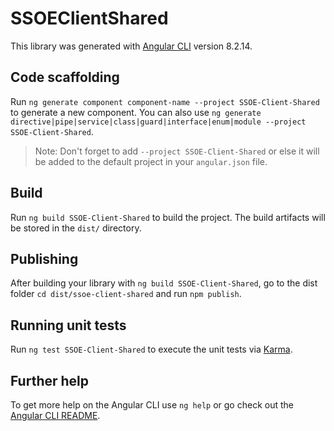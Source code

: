 # SSOEClientShared

This library was generated with [Angular CLI](https://github.com/angular/angular-cli) version 8.2.14.

## Code scaffolding

Run `ng generate component component-name --project SSOE-Client-Shared` to generate a new component. You can also use `ng generate directive|pipe|service|class|guard|interface|enum|module --project SSOE-Client-Shared`.
> Note: Don't forget to add `--project SSOE-Client-Shared` or else it will be added to the default project in your `angular.json` file. 

## Build

Run `ng build SSOE-Client-Shared` to build the project. The build artifacts will be stored in the `dist/` directory.

## Publishing

After building your library with `ng build SSOE-Client-Shared`, go to the dist folder `cd dist/ssoe-client-shared` and run `npm publish`.

## Running unit tests

Run `ng test SSOE-Client-Shared` to execute the unit tests via [Karma](https://karma-runner.github.io).

## Further help

To get more help on the Angular CLI use `ng help` or go check out the [Angular CLI README](https://github.com/angular/angular-cli/blob/master/README.md).
